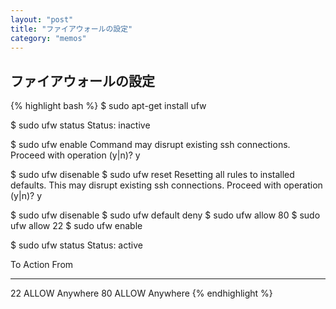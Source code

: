 ```yaml
---
layout: "post"
title: "ファイアウォールの設定"
category: "memos"
---
```


## ファイアウォールの設定

<!--more-->

{% highlight bash %}
$ sudo apt-get install ufw

$ sudo ufw status
Status: inactive

$ sudo ufw enable
Command may disrupt existing ssh connections. Proceed with operation (y|n)? 
y

$ sudo ufw disenable
$ sudo ufw reset
Resetting all rules to installed defaults. This may disrupt existing ssh connections. Proceed with operation (y|n)?
y

$ sudo ufw disenable
$ sudo ufw default deny
$ sudo ufw allow 80
$ sudo ufw allow 22
$ sudo ufw enable

$ sudo ufw status
Status: active

 To                         Action      From
 --                         ------      ----
 22                         ALLOW       Anywhere
 80                         ALLOW       Anywhere
{% endhighlight %}

